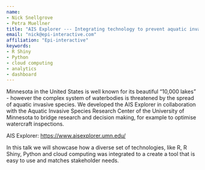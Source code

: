 ```yaml
---
name: 
- Nick Snellgrove
- Petra Muellner
title: "AIS Explorer --- Integrating technology to prevent aquatic invasive species in Minnesota"
email: "nick@epi-interactive.com"
affiliation: "Epi-interactive"
keywords:
- R Shiny
- Python
- cloud computing
- analytics
- dashboard
---
```


Minnesota in the United States is well known for its beautiful “10,000 lakes” - however the complex system of waterbodies is threatened by the spread of aquatic invasive species. We developed the AIS Explorer in collaboration with the Aquatic Invasive Species Research Center of the University of Minnesota to bridge research and decision making, for example to optimise watercraft inspections.

AIS Explorer: https://www.aisexplorer.umn.edu/

In this talk we will showcase how a diverse set of technologies, like R, R Shiny, Python and cloud computing was integrated to a create a tool that is easy to use and matches stakeholder needs.
